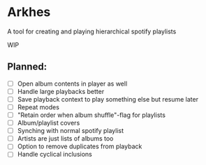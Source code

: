 # Arkhes

A tool for creating and playing hierarchical spotify playlists

WIP

## Planned:
- [ ] Open album contents in player as well
- [ ] Handle large playbacks better
- [ ] Save playback context to play something else but resume later
- [ ] Repeat modes
- [ ] "Retain order when album shuffle"-flag for playlists
- [ ] Album/playlist covers
- [ ] Synching with normal spotify playlist
- [ ] Artists are just lists of albums too
- [ ] Option to remove duplicates from playback
- [ ] Handle cyclical inclusions
